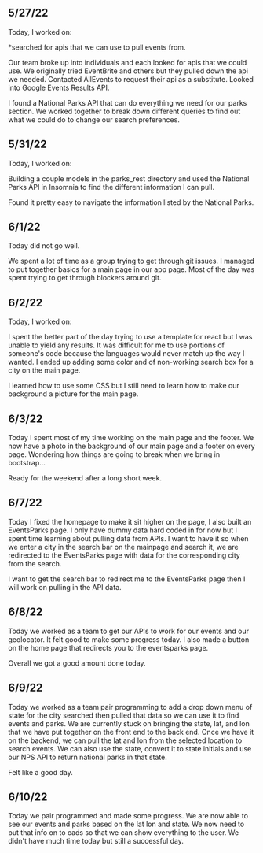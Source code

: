 ## 5/27/22

Today, I worked on:

*searched for apis that we can use to pull events from.

Our team broke up into individuals and each looked for apis that we could use. We originally tried EventBrite and others but they pulled down the api we needed. Contacted AllEvents to request their api as a substitute. Looked into Google Events Results API.

I found a National Parks API that can do everything we need for our parks section. We worked together to break down different queries to find out what we could do to change our search preferences. 

## 5/31/22

Today, I worked on:

Building a couple models in the parks_rest directory and used the National Parks API in Insomnia to find the different information I can pull.

Found it pretty easy to navigate the information listed by the National Parks.

## 6/1/22

Today did not go well.

We spent a lot of time as a group trying to get through git issues. I managed to put together basics for a main page in our app page. Most of the day was spent trying to get through blockers around git.

## 6/2/22

Today, I worked on:

I spent the better part of the day trying to use a template for react but I was unable to yield any results. It was difficult for me to use portions of someone's code because the languages would never match up the way I wanted. I ended up adding some color and of non-working search box for a city on the main page.

I learned how to use some CSS but I still need to learn how to make our background a picture for the main page.

## 6/3/22

Today I spent most of my time working on the main page and the footer. We now have a photo in the background of our main page and a footer on every page. Wondering how things are going to break when we bring in bootstrap...

Ready for the weekend after a long short week.

## 6/7/22

Today I fixed the homepage to make it sit higher on the page, I also built an EventsParks page. I only have dummy data hard coded in for now but I spent time learning about pulling data from APIs. I want to have it so when we enter a city in the search bar on the mainpage and search it, we are redirected to the EventsParks page with data for the corresponding city from the search.

I want to get the search bar to redirect me to the EventsParks page then I will work on pulling in the API data.

## 6/8/22

Today we worked as a team to get our APIs to work for our events and our geolocator. It felt good to make some progress today. I also made a button on the home page that redirects you to the eventsparks page. 

Overall we got a good amount done today.

## 6/9/22

Today we worked as a team pair programming to add a drop down menu of state for the city searched then pulled that data so we can use it to find events and parks. We are currently stuck on bringing the state, lat, and lon that we have put together on the front end to the back end. Once we have it on the backend, we can pull the lat and lon from the selected location to search events. We can also use the state, convert it to state initials and use our NPS API to return national parks in that state.

Felt like a good day.

## 6/10/22

Today we pair programmed and made some progress. We are now able to see our events and parks based on the lat lon and state. We now need to put that info on to cads so that we can show everything to the user. We didn't have much time today but still a successful day.